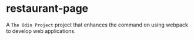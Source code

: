 # restaurant-page
A `The Odin Project` project that enhances the command on using webpack to develop web applications.
